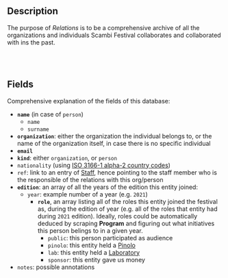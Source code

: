 ## Description

The purpose of *Relations* is to be a comprehensive archive of all the organizations and individuals Scambi Festival collaborates and collaborated with ins the past.

<br>
<br>

## Fields

Comprehensive explanation of the fields of this database:

- **`name`** (in case of `person`)
  - `name`
  - `surname`
- **`organization`**: either the organization the individual belongs to, or the name of the organization itself, in case there is no specific individual
- **`email`**
- **`kind`**: either `organization`, or `person`
- `nationality` (using [ISO 3166-1 alpha-2 country codes](https://en.wikipedia.org/wiki/ISO_3166-1_alpha-2 'ISO 3166-1 alpha-2 on Wikipedia'))
- `ref`: link to an entry of [Staff](Staff.md), hence pointing to the staff member who is the responsible of the relations with this org/person
- **`edition`**: an array of all the years of the edition this entity joined:
	- `year`: example number of a year (e.g. `2021`)
		- **`role`**, an array listing all of the roles this entity joined the festival as, during the edition of year (e.g. all of the roles that entity had during `2021` edition). Ideally, roles could be automatically deduced by scraping **Program** and figuring out what initiatives this person belings to in a given year.
			- `public`: this person participated as audience
			- `pinolo`: this entity held a [Pinolo](https://scambi.org/pinoli '“Pinoli„ on scambi.org')
			- `lab`: this entity held a [Laboratory](https://scambi.org/laboratorio '“Laboratorio„ on scambi.org')
			- `sponsor`: this entity gave us money
- `notes`: possible annotations

[Scambi]: https://scambi.org 'Scambi Festival official website'
[Relations]: Relations.md
[Program]: Program.md
[Ideas]: Ideas.md
[Libro Soci]: LibroSoci.md
[Staff]: Staff.md
[Palanche]: Palanche.md
[Dissolvenze]: Dissolvenze.md
[Public]: Public.md
[Newsletter]: Newsletter.md
[Locations]: Locations.md
[lab]: https://scambi.org/laboratori
[pinoli]: https://scambi.org/pinoli
